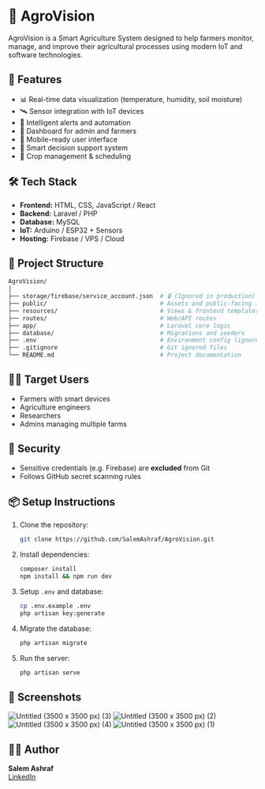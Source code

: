 # 🌱 AgroVision

AgroVision is a Smart Agriculture System designed to help farmers monitor, manage, and improve their agricultural processes using modern IoT and software technologies.

## 🚀 Features

- 📊 Real-time data visualization (temperature, humidity, soil moisture)
- 🛰️ Sensor integration with IoT devices
- 🧠 Intelligent alerts and automation
- 🧾 Dashboard for admin and farmers
- 📱 Mobile-ready user interface
- 🧪 Smart decision support system
- 🌾 Crop management & scheduling

## 🛠️ Tech Stack

- **Frontend:** HTML, CSS, JavaScript / React
- **Backend:** Laravel / PHP
- **Database:** MySQL
- **IoT:** Arduino / ESP32 + Sensors
- **Hosting:** Firebase / VPS / Cloud

## 📁 Project Structure

```bash
AgroVision/
│
├── storage/firebase/service_account.json  # 🔒 (Ignored in production)
├── public/                                # Assets and public-facing files
├── resources/                             # Views & frontend templates
├── routes/                                # Web/API routes
├── app/                                   # Laravel core logic
├── database/                              # Migrations and seeders
├── .env                                   # Environment config (ignored)
├── .gitignore                             # Git ignored files
└── README.md                              # Project documentation
```

## 🧑‍🌾 Target Users

- Farmers with smart devices
- Agriculture engineers
- Researchers
- Admins managing multiple farms

## 🔐 Security

- Sensitive credentials (e.g. Firebase) are **excluded** from Git
- Follows GitHub secret scanning rules

## 📦 Setup Instructions

1. Clone the repository:
   ```bash
   git clone https://github.com/SalemAshraf/AgroVision.git
   ```

2. Install dependencies:
   ```bash
   composer install
   npm install && npm run dev
   ```

3. Setup `.env` and database:
   ```bash
   cp .env.example .env
   php artisan key:generate
   ```

4. Migrate the database:
   ```bash
   php artisan migrate
   ```

5. Run the server:
   ```bash
   php artisan serve
   ```

## 📸 Screenshots

![Untitled (3500 x 3500 px) (3)](https://github.com/user-attachments/assets/dc5c4975-8126-4b7e-9a32-d3fafeadacd5)
![Untitled (3500 x 3500 px) (2)](https://github.com/user-attachments/assets/3d562d7f-7457-4b97-9f92-44196a97c036)
![Untitled (3500 x 3500 px) (4)](https://github.com/user-attachments/assets/b2889b7a-9228-4edf-9df8-2c68da159376)
![Untitled (3500 x 3500 px) (1)](https://github.com/user-attachments/assets/a521f0d0-5612-4c5d-9330-02eed85a7dde)


## 👨‍💻 Author

**Salem Ashraf**  
[LinkedIn]([https://linkedin.com/in/salem-ashraf](https://www.linkedin.com/in/salem-ashraf-khudair-9a39a1219/)) 


